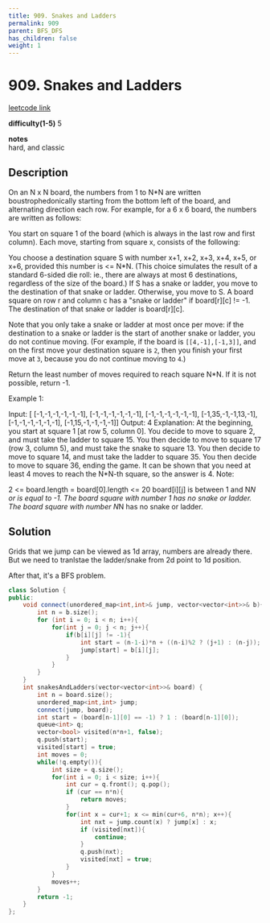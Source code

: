 ```yaml
---
title: 909. Snakes and Ladders
permalink: 909
parent: BFS_DFS
has_children: false
weight: 1
---
```

# 909. Snakes and Ladders

[leetcode link](https://leetcode.com/problems/snakes-and-ladders/)

**difficulty(1-5)**
5

**notes**   
hard, and classic

## Description

On an N x N board, the numbers from 1 to N*N are written boustrophedonically starting from the bottom left of the board, and alternating direction each row.  For example, for a 6 x 6 board, the numbers are written as follows:


You start on square 1 of the board (which is always in the last row and first column).  Each move, starting from square x, consists of the following:

You choose a destination square S with number x+1, x+2, x+3, x+4, x+5, or x+6, provided this number is <= N*N.
(This choice simulates the result of a standard 6-sided die roll: ie., there are always at most 6 destinations, regardless of the size of the board.)
If S has a snake or ladder, you move to the destination of that snake or ladder.  Otherwise, you move to S.
A board square on row r and column c has a "snake or ladder" if board[r][c] != -1.  The destination of that snake or ladder is board[r][c].

Note that you only take a snake or ladder at most once per move: if the destination to a snake or ladder is the start of another snake or ladder, you do not continue moving.  (For example, if the board is `[[4,-1],[-1,3]]`, and on the first move your destination square is `2`, then you finish your first move at `3`, because you do not continue moving to `4`.)

Return the least number of moves required to reach square N*N.  If it is not possible, return -1.

Example 1:

Input: [
[-1,-1,-1,-1,-1,-1],
[-1,-1,-1,-1,-1,-1],
[-1,-1,-1,-1,-1,-1],
[-1,35,-1,-1,13,-1],
[-1,-1,-1,-1,-1,-1],
[-1,15,-1,-1,-1,-1]]
Output: 4
Explanation: 
At the beginning, you start at square 1 [at row 5, column 0].
You decide to move to square 2, and must take the ladder to square 15.
You then decide to move to square 17 (row 3, column 5), and must take the snake to square 13.
You then decide to move to square 14, and must take the ladder to square 35.
You then decide to move to square 36, ending the game.
It can be shown that you need at least 4 moves to reach the N*N-th square, so the answer is 4.
Note:

2 <= board.length = board[0].length <= 20
board[i][j] is between 1 and N*N or is equal to -1.
The board square with number 1 has no snake or ladder.
The board square with number N*N has no snake or ladder.

## Solution

Grids that we jump can be viewed as 1d array, numbers are already there. But we need to tranlstae the ladder/snake from 2d point to 1d position.

After that, it's a BFS problem.

```c++
class Solution {
public:
    void connect(unordered_map<int,int>& jump, vector<vector<int>>& b){
        int n = b.size();
        for (int i = 0; i < n; i++){
            for(int j = 0; j < n; j++){
                if(b[i][j] != -1){
                    int start = (n-1-i)*n + ((n-i)%2 ? (j+1) : (n-j));
                    jump[start] = b[i][j];
                }
            }
        }
    }
    int snakesAndLadders(vector<vector<int>>& board) {
        int n = board.size();
        unordered_map<int,int> jump;
        connect(jump, board);
        int start = (board[n-1][0] == -1) ? 1 : (board[n-1][0]);
        queue<int> q;
        vector<bool> visited(n*n+1, false);
        q.push(start);
        visited[start] = true;
        int moves = 0;
        while(!q.empty()){
            int size = q.size();
            for(int i = 0; i < size; i++){
                int cur = q.front(); q.pop();
                if (cur == n*n){
                    return moves;
                }
                for(int x = cur+1; x <= min(cur+6, n*n); x++){
                    int nxt = jump.count(x) ? jump[x] : x;
                    if (visited[nxt]){
                        continue;
                    }
                    q.push(nxt);
                    visited[nxt] = true;
                }
            }
            moves++;
        }
        return -1;
    }
};
```
